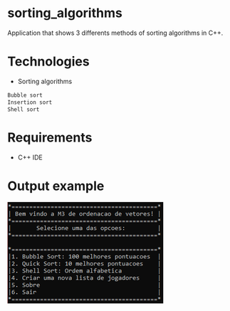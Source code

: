 # sorting_algorithms

Application that shows 3 differents methods of sorting algorithms in C++.


# Technologies

* Sorting algorithms
```
Bubble sort
Insertion sort
Shell sort
```

# Requirements

* C++ IDE

# Output example

![Menu print](printcpp.PNG)
